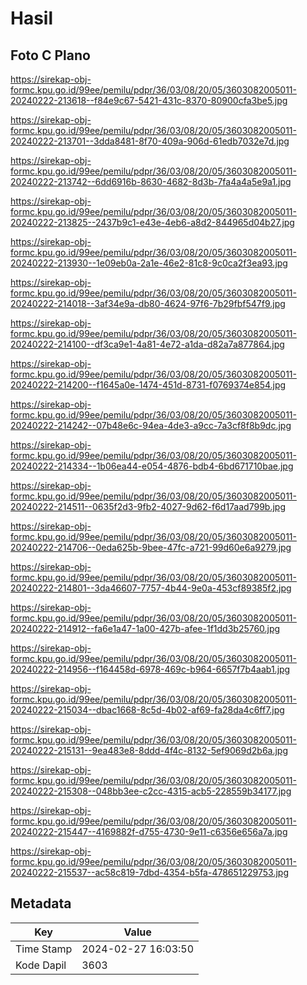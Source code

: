 # Hasil

## Foto C Plano

https://sirekap-obj-formc.kpu.go.id/99ee/pemilu/pdpr/36/03/08/20/05/3603082005011-20240222-213618--f84e9c67-5421-431c-8370-80900cfa3be5.jpg

https://sirekap-obj-formc.kpu.go.id/99ee/pemilu/pdpr/36/03/08/20/05/3603082005011-20240222-213701--3dda8481-8f70-409a-906d-61edb7032e7d.jpg

https://sirekap-obj-formc.kpu.go.id/99ee/pemilu/pdpr/36/03/08/20/05/3603082005011-20240222-213742--6dd6916b-8630-4682-8d3b-7fa4a4a5e9a1.jpg

https://sirekap-obj-formc.kpu.go.id/99ee/pemilu/pdpr/36/03/08/20/05/3603082005011-20240222-213825--2437b9c1-e43e-4eb6-a8d2-844965d04b27.jpg

https://sirekap-obj-formc.kpu.go.id/99ee/pemilu/pdpr/36/03/08/20/05/3603082005011-20240222-213930--1e09eb0a-2a1e-46e2-81c8-9c0ca2f3ea93.jpg

https://sirekap-obj-formc.kpu.go.id/99ee/pemilu/pdpr/36/03/08/20/05/3603082005011-20240222-214018--3af34e9a-db80-4624-97f6-7b29fbf547f9.jpg

https://sirekap-obj-formc.kpu.go.id/99ee/pemilu/pdpr/36/03/08/20/05/3603082005011-20240222-214100--df3ca9e1-4a81-4e72-a1da-d82a7a877864.jpg

https://sirekap-obj-formc.kpu.go.id/99ee/pemilu/pdpr/36/03/08/20/05/3603082005011-20240222-214200--f1645a0e-1474-451d-8731-f0769374e854.jpg

https://sirekap-obj-formc.kpu.go.id/99ee/pemilu/pdpr/36/03/08/20/05/3603082005011-20240222-214242--07b48e6c-94ea-4de3-a9cc-7a3cf8f8b9dc.jpg

https://sirekap-obj-formc.kpu.go.id/99ee/pemilu/pdpr/36/03/08/20/05/3603082005011-20240222-214334--1b06ea44-e054-4876-bdb4-6bd671710bae.jpg

https://sirekap-obj-formc.kpu.go.id/99ee/pemilu/pdpr/36/03/08/20/05/3603082005011-20240222-214511--0635f2d3-9fb2-4027-9d62-f6d17aad799b.jpg

https://sirekap-obj-formc.kpu.go.id/99ee/pemilu/pdpr/36/03/08/20/05/3603082005011-20240222-214706--0eda625b-9bee-47fc-a721-99d60e6a9279.jpg

https://sirekap-obj-formc.kpu.go.id/99ee/pemilu/pdpr/36/03/08/20/05/3603082005011-20240222-214801--3da46607-7757-4b44-9e0a-453cf89385f2.jpg

https://sirekap-obj-formc.kpu.go.id/99ee/pemilu/pdpr/36/03/08/20/05/3603082005011-20240222-214912--fa6e1a47-1a00-427b-afee-1f1dd3b25760.jpg

https://sirekap-obj-formc.kpu.go.id/99ee/pemilu/pdpr/36/03/08/20/05/3603082005011-20240222-214956--f164458d-6978-469c-b964-6657f7b4aab1.jpg

https://sirekap-obj-formc.kpu.go.id/99ee/pemilu/pdpr/36/03/08/20/05/3603082005011-20240222-215034--dbac1668-8c5d-4b02-af69-fa28da4c6ff7.jpg

https://sirekap-obj-formc.kpu.go.id/99ee/pemilu/pdpr/36/03/08/20/05/3603082005011-20240222-215131--9ea483e8-8ddd-4f4c-8132-5ef9069d2b6a.jpg

https://sirekap-obj-formc.kpu.go.id/99ee/pemilu/pdpr/36/03/08/20/05/3603082005011-20240222-215308--048bb3ee-c2cc-4315-acb5-228559b34177.jpg

https://sirekap-obj-formc.kpu.go.id/99ee/pemilu/pdpr/36/03/08/20/05/3603082005011-20240222-215447--4169882f-d755-4730-9e11-c6356e656a7a.jpg

https://sirekap-obj-formc.kpu.go.id/99ee/pemilu/pdpr/36/03/08/20/05/3603082005011-20240222-215537--ac58c819-7dbd-4354-b5fa-478651229753.jpg


## Metadata

| Key        | Value               |
| ---------- | ------------------- |
| Time Stamp | 2024-02-27 16:03:50 |
| Kode Dapil | 3603                |




